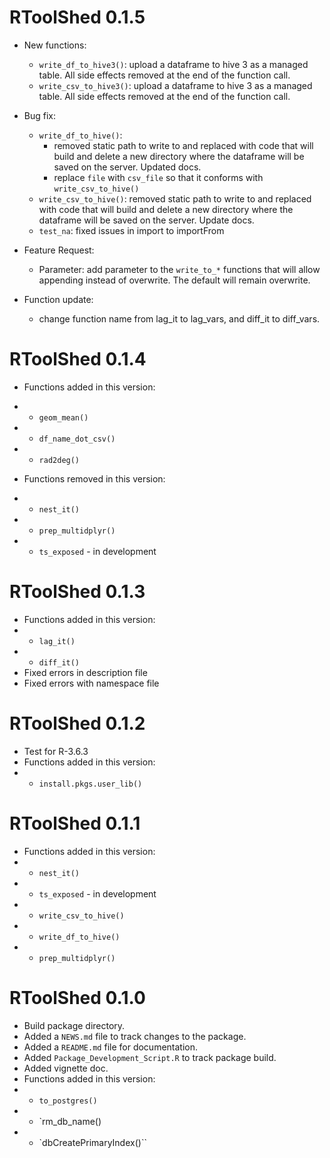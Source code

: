 # RToolShed 0.1.5

* New functions:
  - `write_df_to_hive3()`: upload a dataframe to hive 3 as a managed table. All side effects removed at the end of the function call.
  - `write_csv_to_hive3()`: upload a dataframe to hive 3 as a managed table. All side effects removed at the end of the function call.
  
* Bug fix:
  - `write_df_to_hive()`: 
    - removed static path to write to and replaced with code that will build and delete a new directory where the dataframe will be saved on the server. Updated docs.  
    - replace `file` with `csv_file` so that it conforms with `write_csv_to_hive()`
  - `write_csv_to_hive()`: removed static path to write to and replaced with code that will build and delete a new directory where the dataframe will be saved on the server. Update docs.
  - `test_na`: fixed issues in import to importFrom  

* Feature Request:
  - Parameter: add parameter to the `write_to_*` functions that will allow appending instead of overwrite.  The default will remain overwrite.
  
* Function update:
  - change function name from lag_it to lag_vars, and diff_it to diff_vars.

# RToolShed 0.1.4

*  Functions added in this version:
 * - `geom_mean()`
 * - `df_name_dot_csv()`
 * - `rad2deg()` 
 
* Functions removed in this version:
 * - `nest_it()`
 * - `prep_multidplyr()`
 * - `ts_exposed` - in development  

# RToolShed 0.1.3

* Functions added in this version:
 * - `lag_it()` 
 * - `diff_it()`
* Fixed errors in description file
* Fixed errors with namespace file
  
# RToolShed 0.1.2

* Test for R-3.6.3
* Functions added in this version:
 * - `install.pkgs.user_lib()`

# RToolShed 0.1.1

* Functions added in this version:
 * - `nest_it()`
 * - `ts_exposed` - in development
 * - `write_csv_to_hive()`
 * - `write_df_to_hive()`
 * - `prep_multidplyr()`

# RToolShed 0.1.0

* Build package directory.  
* Added a `NEWS.md` file to track changes to the package.
* Added a `README.md` file for documentation.
* Added `Package_Development_Script.R` to track package build.
* Added vignette doc.
* Functions added in this version:
 * - `to_postgres()`
 * - `rm_db_name()
 * - `dbCreatePrimaryIndex()``
